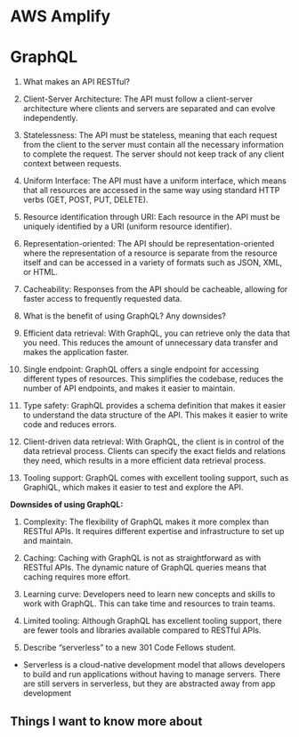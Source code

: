 # AWS Amplify

# GraphQL

1. What makes an API RESTful?
  1. Client-Server Architecture: The API must follow a client-server architecture where clients and servers are separated and can evolve independently.

  2. Statelessness: The API must be stateless, meaning that each request from the client to the server must contain all the necessary information to complete the request. The server should not keep track of any client context between requests.

  3. Uniform Interface: The API must have a uniform interface, which means that all resources are accessed in the same way using standard HTTP verbs (GET, POST, PUT, DELETE).

  4. Resource identification through URI: Each resource in the API must be uniquely identified by a URI (uniform resource identifier).

  5. Representation-oriented: The API should be representation-oriented where the representation of a resource is separate from the resource itself and can be accessed in a variety of formats such as JSON, XML, or HTML.

  6. Cacheability: Responses from the API should be cacheable, allowing for faster access to frequently requested data.

2. What is the benefit of using GraphQL? Any downsides?

  1. Efficient data retrieval: With GraphQL, you can retrieve only the data that you need. This reduces the amount of unnecessary data transfer and makes the application faster.

  2. Single endpoint: GraphQL offers a single endpoint for accessing different types of resources. This simplifies the codebase, reduces the number of API endpoints, and makes it easier to maintain.

  3. Type safety: GraphQL provides a schema definition that makes it easier to understand the data structure of the API. This makes it easier to write code and reduces errors.

  4. Client-driven data retrieval: With GraphQL, the client is in control of the data retrieval process. Clients can specify the exact fields and relations they need, which results in a more efficient data retrieval process.

  5. Tooling support: GraphQL comes with excellent tooling support, such as GraphiQL, which makes it easier to test and explore the API.

  **Downsides of using GraphQL:**

  1. Complexity: The flexibility of GraphQL makes it more complex than RESTful APIs. It requires different expertise and infrastructure to set up and maintain.

  2. Caching: Caching with GraphQL is not as straightforward as with RESTful APIs. The dynamic nature of GraphQL queries means that caching requires more effort.

  3. Learning curve: Developers need to learn new concepts and skills to work with GraphQL. This can take time and resources to train teams.

  4. Limited tooling: Although GraphQL has excellent tooling support, there are fewer tools and libraries available compared to RESTful APIs.

3. Describe “serverless” to a new 301 Code Fellows student.
- Serverless is a cloud-native development model that allows developers to build and run applications without having to manage servers. There are still servers in serverless, but they are abstracted away from app development







## Things I want to know more about